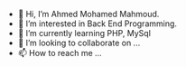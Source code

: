 - 👋 Hi, I’m Ahmed Mohamed Mahmoud.
- 👀 I’m interested in Back End Programming.
- 🌱 I’m currently learning PHP, MySql
- 💞️ I’m looking to collaborate on ...
- 📫 How to reach me ...

<!---
a7m3d000/a7m3d000 is a ✨ special ✨ repository because its `README.md` (this file) appears on your GitHub profile.
You can click the Preview link to take a look at your changes.
--->
